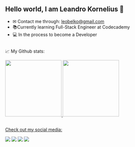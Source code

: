 ## Hello world, I am Leandro Kornelius 👋

- ✉ Contact me through: leobelko@gmail.com
- 📚Currently learning Full-Stack Engineer at Codecademy 
- 💻 In the process to become a Developer

##

📈 My Github stats:

<div>
  <a href="https://github.com/K0RNELIUS">
  <img height="180em" src="https://github-readme-stats.vercel.app/api?username=K0RNELIUS&show_icons=true&theme=gruvbox&include_all_commits=true&count_private=true"/>
  <img height="180em" src="https://github-readme-stats.vercel.app/api/top-langs/?username=K0RNELIUS&layout=compact&langs_count=7&theme=gruvbox"/>
</div>
  
 ##
  
Check out my social media:
  
<div height="40em">
  <a href="https://www.instagram.com/leandrobkornelius/" target="_blank"><img src="https://img.shields.io/badge/-Instagram-%23E4405F?style=for-the-badge&logo=instagram&logoColor=white" target="_blank"></a>
  <a href="https://discord.com/channels/@me" target="_blank"><img src="https://img.shields.io/badge/Discord-7289DA?style=for-the-badge&logo=discord&logoColor=white" target="_blank"></a> 
  <a href = "mailto:leobelko@gmail.com"><img src="https://img.shields.io/badge/-Gmail-%23333?style=for-the-badge&logo=gmail&logoColor=white" target="_blank"></a>
  <a href="" target="_blank"><img src="https://img.shields.io/badge/-LinkedIn-%230077B5?style=for-the-badge&logo=linkedin&logoColor=white" target="_blank"></a> 
</div>
  
